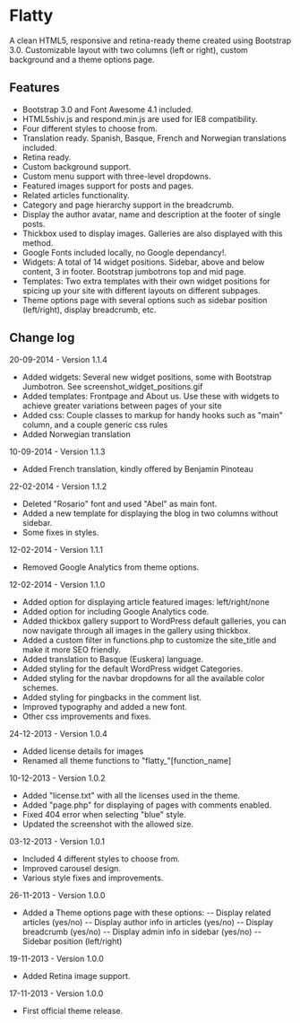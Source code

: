 Flatty
======

A clean HTML5, responsive and retina-ready theme created using Bootstrap 3.0. Customizable layout with two columns (left or right), custom background and a theme options page.

Features
--------
- Bootstrap 3.0 and Font Awesome 4.1 included.
- HTML5shiv.js and respond.min.js are used for IE8 compatibility.
- Four different styles to choose from.
- Translation ready. Spanish, Basque, French and Norwegian translations included.
- Retina ready.
- Custom background support.
- Custom menu support with three-level dropdowns.
- Featured images support for posts and pages.
- Related articles functionality.
- Category and page hierarchy support in the breadcrumb.
- Display the author avatar, name and description at the footer of single posts.
- Thickbox used to display images. Galleries are also displayed with this method.
- Google Fonts included locally, no Google dependancy!.
- Widgets: A total of 14 widget positions. Sidebar, above and below content, 3 in footer. Bootstrap jumbotrons top and mid page.
- Templates: Two extra templates with their own widget positions for spicing up your site with different layouts on different subpages.
- Theme options page with several options such as sidebar position (left/right), display breadcrumb, etc.

Change log
----------
20-09-2014 - Version 1.1.4

- Added widgets: Several new widget positions, some with Bootstrap Jumbotron. See screenshot_widget_positions.gif
- Added templates: Frontpage and About us. Use these with widgets to achieve greater variations between pages of your site
- Added css: Couple classes to markup for handy hooks such as "main" column, and a couple generic css rules
- Added Norwegian translation

10-09-2014 - Version 1.1.3

- Added French translation, kindly offered by Benjamin Pinoteau

22-02-2014 - Version 1.1.2

- Deleted "Rosario" font and used "Abel" as main font.
- Added a new template for displaying the blog in two columns without sidebar.
- Some fixes in styles.

12-02-2014 - Version 1.1.1

- Removed Google Analytics from theme options.

12-02-2014 - Version 1.1.0

- Added option for displaying article featured images: left/right/none
- Added option for including Google Analytics code.
- Added thickbox gallery support to WordPress default galleries, you can now navigate through all images in the gallery using thickbox.
- Added a custom filter in functions.php to customize the site_title and make it more SEO friendly.
- Added translation to Basque (Euskera) language.
- Added styling for the default WordPress widget Categories.
- Added styling for the navbar dropdowns for all the available color schemes.
- Added styling for pingbacks in the comment list.
- Improved typography and added a new font.
- Other css improvements and fixes.

24-12-2013 - Version 1.0.4

- Added license details for images
- Renamed all theme functions to "flatty_"[function_name]

10-12-2013 - Version 1.0.2

- Added "license.txt" with all the licenses used in the theme.
- Added "page.php" for displaying of pages with comments enabled.
- Fixed 404 error when selecting "blue" style.
- Updated the screenshot with the allowed size.

03-12-2013 - Version 1.0.1

- Included 4 different styles to choose from.
- Improved carousel design.
- Various style fixes and improvements.

26-11-2013 - Version 1.0.0

- Added a Theme options page with these options:
-- Display related articles (yes/no)
-- Display author info in articles (yes/no)
-- Display breadcrumb (yes/no)
-- Display admin info in sidebar (yes/no)
-- Sidebar position (left/right)

19-11-2013 - Version 1.0.0

- Added Retina image support.

17-11-2013 - Version 1.0.0

- First official theme release.
